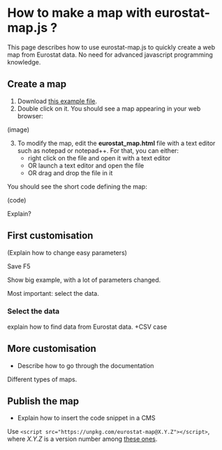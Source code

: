 # How to make a map with eurostat-map.js ?

This page describes how to use eurostat-map.js to quickly create a web map from Eurostat data. No need for advanced javascript programming knowledge.

## Create a map

1. Download [this example file](eurostat_map.html).
2. Double click on it. You should see a map appearing in your web browser:

(image)

3. To modify the map, edit the **eurostat_map.html** file with a text editor such as notepad or notepad++. For that, you can either:
   - right click on the file and open it with a text editor
   - OR launch a text editor and open the file
   - OR drag and drop the file in it

You should see the short code defining the map:

(code)

Explain?

## First customisation

(Explain how to change easy parameters)

Save
F5

Show big example, with a lot of parameters changed.

Most important: select the data.

### Select the data

<TODO> explain how to find data from Eurostat data. +CSV case



## More customisation

- Describe how to go through the documentation

Different types of maps.

## Publish the map
- Explain how to insert the code snippet in a CMS


Use ``<script src="https://unpkg.com/eurostat-map@X.Y.Z"></script>``, where *X.Y.Z* is a version number among [these ones](https://www.npmjs.com/package/eurostat-map?activeTab=versions).
